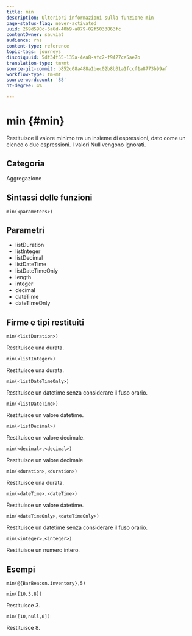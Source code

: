 ```yaml
---
title: min
description: Ulteriori informazioni sulla funzione min
page-status-flag: never-activated
uuid: 269d590c-5a6d-40b9-a879-02f5033863fc
contentOwner: sauviat
audience: rns
content-type: reference
topic-tags: journeys
discoiquuid: 5df34f55-135a-4ea8-afc2-f9427ce5ae7b
translation-type: tm+mt
source-git-commit: b852c08a488a1bec02b8b31a1fccf1a8773b99af
workflow-type: tm+mt
source-wordcount: '88'
ht-degree: 4%

---
```



# min {#min}

Restituisce il valore minimo tra un insieme di espressioni, dato come un elenco o due espressioni. I valori Null vengono ignorati.

## Categoria

Aggregazione

## Sintassi delle funzioni

`min(<parameters>)`

## Parametri

* listDuration
* listInteger
* listDecimal
* listDateTime
* listDateTimeOnly
* length
* integer
* decimal
* dateTime
* dateTimeOnly

## Firme e tipi restituiti

`min(<listDuration>)`

Restituisce una durata.

`min(<listInteger>)`

Restituisce una durata.

`min(<listDateTimeOnly>)`

Restituisce un datetime senza considerare il fuso orario.

`min(<listDateTime>)`

Restituisce un valore datetime.

`min(<listDecimal>)`

Restituisce un valore decimale.

`min(<decimal>,<decimal>)`

Restituisce un valore decimale.

`min(<duration>,<duration>)`

Restituisce una durata.

`min(<dateTime>,<dateTime>)`

Restituisce un valore datetime.

`min(<dateTimeOnly>,<dateTimeOnly>)`

Restituisce un datetime senza considerare il fuso orario.

`min(<integer>,<integer>)`

Restituisce un numero intero.

## Esempi

`min(@{BarBeacon.inventory},5)`

`min([10,3,8])`

Restituisce 3.

`min([10,null,8])`

Restituisce 8.
